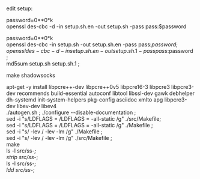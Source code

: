 #

edit setup:    

password=0**0*k   
openssl des-cbc -d -in setup.sh.en  -out setup.sh  -pass pass:$password  

password=0**0*k  
openssl des-cbc  -in setup.sh  -out setup.sh.en -pass pass:$password ;   
openssl des-cbc -d -in setup.sh.en  -out setup.sh.1  -pass pass:$password ;   
md5sum setup.sh setup.sh.1 ;   



make shadowsocks     

apt-get -y install libpcre++-dev libpcre++0v5 libpcre16-3  libpcre3 libpcre3-dev recommends build-essential autoconf libtool libssl-dev gawk debhelper dh-systemd init-system-helpers pkg-config asciidoc xmlto apg libpcre3-dev libev-dev libev4     
./autogen.sh ; ./configure  --disable-documentation  ;   
sed -i "s/LDFLAGS = /LDFLAGS = -all-static /g" ./src/Makefile;    
sed -i "s/LDFLAGS = /LDFLAGS = -all-static /g" ./Makefile ;      
sed -i "s/ -lev / -lev -lm  /g" ./Makefile ;     
sed -i "s/ -lev / -lev -lm  /g" ./src/Makefile ;      
make   
ls -l src/ss-*;   
strip src/ss-*;   
ls -l src/ss-*;   
ldd src/ss-*;   


